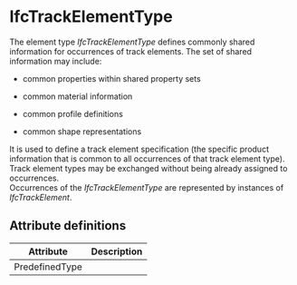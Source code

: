 IfcTrackElementType
===================
The element type _IfcTrackElementType_ defines commonly shared information for
occurrences of track elements. The set of shared information may include:  

  

  * common properties within shared property sets
  

  * common material information
  

  * common profile definitions
  

  * common shape representations
  

  
It is used to define a track element specification (the specific product
information that is common to all occurrences of that track element type).
Track element types may be exchanged without being already assigned to
occurrences.  
Occurrences of the _IfcTrackElementType_ are represented by instances of
_IfcTrackElement_.


Attribute definitions
---------------------
| Attribute      | Description   |
|----------------|---------------|
| PredefinedType |               |

